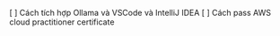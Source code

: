 [ ] Cách tích hợp Ollama và VSCode và IntelliJ IDEA
[ ] Cách pass AWS cloud practitioner certificate